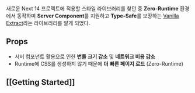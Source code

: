 새로운 Next 14 프로젝트에 적용할 스타일 라이브러리를 찾던 중 **Zero-Runtime** 환경에서 동작하며 **Server Component**를 지원하고 **Type-Safe**를 보장하는 [Vanilla Extract](https://vanilla-extract.style/)라는 라이브러리를 알게 되었다.

## Props
- 서버 컴포넌트 활용으로 인한 **번들 크기 감소** 및 **네트워크 비용 감소**
- Runtime에 CSS를 생성하지 않기 때문에 **더 빠른 페이지 로드** (Zero-Runtime)

## [[Getting Started]]
